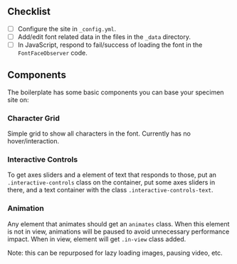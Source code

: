 ## Checklist

-[ ] Configure the site in `_config.yml`.
-[ ] Add/edit font related data in the files in the `_data` directory.
-[ ] In JavaScript, respond to fail/success of loading the font in the `FontFaceObserver` code.

## Components

The boilerplate has some basic components you can base your specimen site on:

### Character Grid

Simple grid to show all characters in the font. Currently has no hover/interaction.

### Interactive Controls

To get axes sliders and a element of text that responds to those, put an `.interactive-controls` class on the container, put some axes sliders in there, and a text container with the class `.interactive-controls-text`.

### Animation

Any element that animates should get an `animates` class. When this element is not in view, animations will be paused to avoid unnecessary performance impact. When in view, element will get `.in-view` class added.

Note: this can be repurposed for lazy loading images, pausing video, etc.